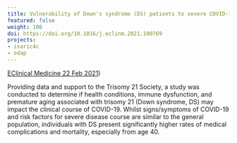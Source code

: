 ```yaml
---
title: Vulnerability of Down's syndrome (DS) patients to severe COVID-19
featured: false
weight: 100
doi: https://doi.org/10.1016/j.eclinm.2021.100769
projects:
- isaric4c
- odap
---
```


[EClinical Medicine 22 Feb 2021]({{page.doi}}))

Providing data and support to the Trisomy 21 Society, a study was
conducted to determine if health conditions, immune dysfunction, and
premature aging associated with trisomy 21 (Down syndrome, DS) may
impact the clinical course of COVID-19. Whilst signs/symptoms of
COVID-19 and risk factors for severe disease course are similar to the
general population, individuals with DS present significantly higher
rates of medical complications and mortality, especially from age 40.

